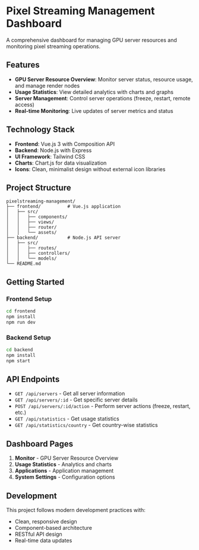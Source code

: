 # Pixel Streaming Management Dashboard

A comprehensive dashboard for managing GPU server resources and monitoring pixel streaming operations.

## Features

- **GPU Server Resource Overview**: Monitor server status, resource usage, and manage render nodes
- **Usage Statistics**: View detailed analytics with charts and graphs
- **Server Management**: Control server operations (freeze, restart, remote access)
- **Real-time Monitoring**: Live updates of server metrics and status

## Technology Stack

- **Frontend**: Vue.js 3 with Composition API
- **Backend**: Node.js with Express
- **UI Framework**: Tailwind CSS
- **Charts**: Chart.js for data visualization
- **Icons**: Clean, minimalist design without external icon libraries

## Project Structure

```
pixelstreaming-management/
├── frontend/          # Vue.js application
│   ├── src/
│   │   ├── components/
│   │   ├── views/
│   │   ├── router/
│   │   └── assets/
├── backend/           # Node.js API server
│   ├── src/
│   │   ├── routes/
│   │   ├── controllers/
│   │   └── models/
└── README.md
```

## Getting Started

### Frontend Setup
```bash
cd frontend
npm install
npm run dev
```

### Backend Setup
```bash
cd backend
npm install
npm start
```

## API Endpoints

- `GET /api/servers` - Get all server information
- `GET /api/servers/:id` - Get specific server details
- `POST /api/servers/:id/action` - Perform server actions (freeze, restart, etc.)
- `GET /api/statistics` - Get usage statistics
- `GET /api/statistics/country` - Get country-wise statistics

## Dashboard Pages

1. **Monitor** - GPU Server Resource Overview
2. **Usage Statistics** - Analytics and charts
3. **Applications** - Application management
4. **System Settings** - Configuration options

## Development

This project follows modern development practices with:
- Clean, responsive design
- Component-based architecture
- RESTful API design
- Real-time data updates
